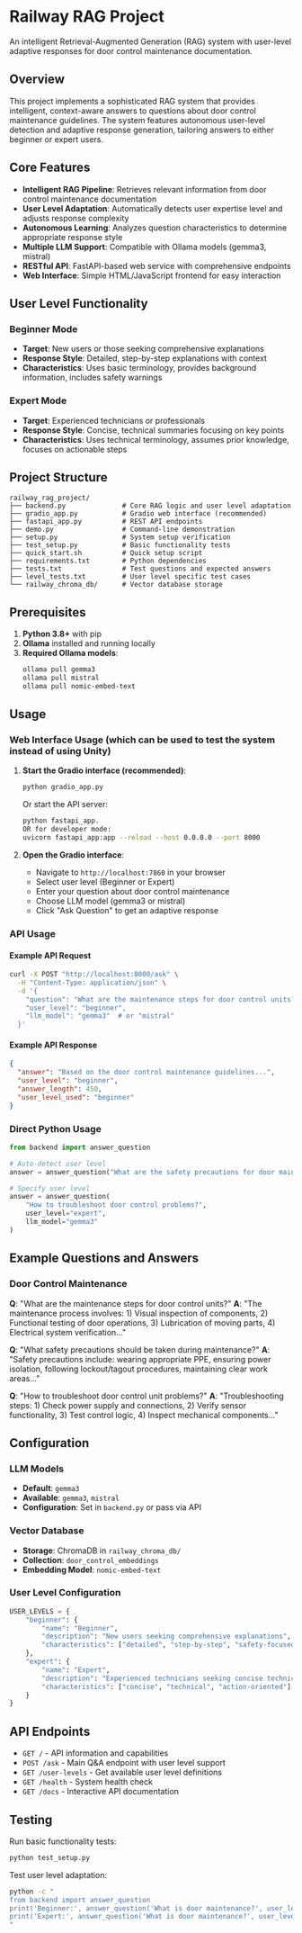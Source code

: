 # Railway RAG Project

An intelligent Retrieval-Augmented Generation (RAG) system with user-level adaptive responses for door control maintenance documentation.

## Overview

This project implements a sophisticated RAG system that provides intelligent, context-aware answers to questions about door control maintenance guidelines. The system features autonomous user-level detection and adaptive response generation, tailoring answers to either beginner or expert users.

## Core Features

- **Intelligent RAG Pipeline**: Retrieves relevant information from door control maintenance documentation
- **User Level Adaptation**: Automatically detects user expertise level and adjusts response complexity
- **Autonomous Learning**: Analyzes question characteristics to determine appropriate response style
- **Multiple LLM Support**: Compatible with Ollama models (gemma3, mistral)
- **RESTful API**: FastAPI-based web service with comprehensive endpoints
- **Web Interface**: Simple HTML/JavaScript frontend for easy interaction

## User Level Functionality

### Beginner Mode
- **Target**: New users or those seeking comprehensive explanations
- **Response Style**: Detailed, step-by-step explanations with context
- **Characteristics**: Uses basic terminology, provides background information, includes safety warnings

### Expert Mode
- **Target**: Experienced technicians or professionals
- **Response Style**: Concise, technical summaries focusing on key points
- **Characteristics**: Uses technical terminology, assumes prior knowledge, focuses on actionable steps



## Project Structure

```
railway_rag_project/
├── backend.py              # Core RAG logic and user level adaptation
├── gradio_app.py           # Gradio web interface (recommended)
├── fastapi_app.py          # REST API endpoints
├── demo.py                 # Command-line demonstration
├── setup.py                # System setup verification
├── test_setup.py           # Basic functionality tests
├── quick_start.sh          # Quick setup script
├── requirements.txt        # Python dependencies
├── tests.txt               # Test questions and expected answers
├── level_tests.txt         # User level specific test cases
└── railway_chroma_db/      # Vector database storage
```

## Prerequisites

1. **Python 3.8+** with pip
2. **Ollama** installed and running locally
3. **Required Ollama models**:
   ```bash
   ollama pull gemma3
   ollama pull mistral
   ollama pull nomic-embed-text
   ```

## Usage

### Web Interface Usage (which can be used to test the system instead of using Unity)

1. **Start the Gradio interface (recommended)**:
   ```bash
   python gradio_app.py
   ```
   
   Or start the API server:
   ```bash
   python fastapi_app.
   OR for developer mode:
   uvicorn fastapi_app:app --reload --host 0.0.0.0 --port 8000
   ```

2. **Open the Gradio interface**:
   - Navigate to `http://localhost:7860` in your browser
   - Select user level (Beginner or Expert)
   - Enter your question about door control maintenance
   - Choose LLM model (gemma3 or mistral)
   - Click "Ask Question" to get an adaptive response

### API Usage

#### Example API Request
```bash
curl -X POST "http://localhost:8000/ask" \
  -H "Content-Type: application/json" \
  -d '{
    "question": "What are the maintenance steps for door control units?",
    "user_level": "beginner",
    "llm_model": "gemma3"  # or "mistral"
  }'
```

#### Example API Response
```json
{
  "answer": "Based on the door control maintenance guidelines...",
  "user_level": "beginner",
  "answer_length": 450,
  "user_level_used": "beginner"
}
```

### Direct Python Usage

```python
from backend import answer_question

# Auto-detect user level
answer = answer_question("What are the safety precautions for door maintenance?")

# Specify user level
answer = answer_question(
    "How to troubleshoot door control problems?", 
    user_level="expert",
    llm_model="gemma3"
)
```

## Example Questions and Answers

### Door Control Maintenance
**Q**: "What are the maintenance steps for door control units?"
**A**: "The maintenance process involves: 1) Visual inspection of components, 2) Functional testing of door operations, 3) Lubrication of moving parts, 4) Electrical system verification..."

**Q**: "What safety precautions should be taken during maintenance?"
**A**: "Safety precautions include: wearing appropriate PPE, ensuring power isolation, following lockout/tagout procedures, maintaining clear work areas..."

**Q**: "How to troubleshoot door control unit problems?"
**A**: "Troubleshooting steps: 1) Check power supply and connections, 2) Verify sensor functionality, 3) Test control logic, 4) Inspect mechanical components..."

## Configuration

### LLM Models
- **Default**: `gemma3`
- **Available**: `gemma3`, `mistral`
- **Configuration**: Set in `backend.py` or pass via API

### Vector Database
- **Storage**: ChromaDB in `railway_chroma_db/`
- **Collection**: `door_control_embeddings`
- **Embedding Model**: `nomic-embed-text`

### User Level Configuration
```python
USER_LEVELS = {
    "beginner": {
        "name": "Beginner",
        "description": "New users seeking comprehensive explanations",
        "characteristics": ["detailed", "step-by-step", "safety-focused"]
    },
    "expert": {
        "name": "Expert", 
        "description": "Experienced technicians seeking concise technical info",
        "characteristics": ["concise", "technical", "action-oriented"]
    }
}
```

## API Endpoints

- `GET /` - API information and capabilities
- `POST /ask` - Main Q&A endpoint with user level support
- `GET /user-levels` - Get available user level definitions
- `GET /health` - System health check
- `GET /docs` - Interactive API documentation

## Testing

Run basic functionality tests:
```bash
python test_setup.py
```

Test user level adaptation:
```bash
python -c "
from backend import answer_question
print('Beginner:', answer_question('What is door maintenance?', user_level='beginner'))
print('Expert:', answer_question('What is door maintenance?', user_level='expert'))
"
```